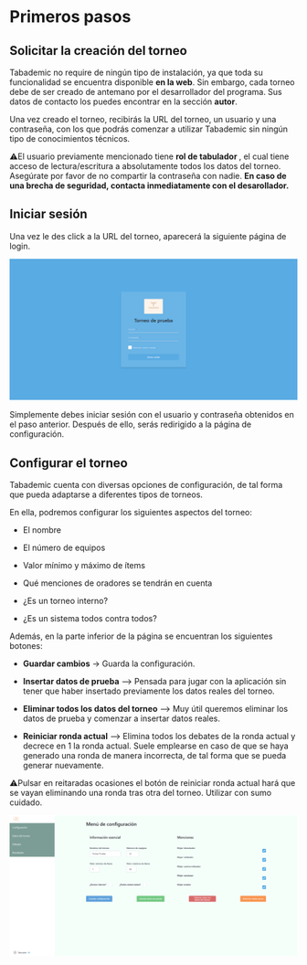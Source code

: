 <link href="styles.css" rel="stylesheet"></link>

# Primeros pasos

## Solicitar la creación del torneo

Tabademic no require de ningún tipo de instalación, ya que toda su funcionalidad se encuentra disponible **en la web**. Sin embargo, cada torneo debe
de ser creado de antemano por el desarrollador del programa. Sus datos de contacto los puedes encontrar en la sección **autor**.

Una vez creado el torneo, recibirás la URL del torneo, un usuario y una contraseña, con los que podrás comenzar a utilizar Tabademic sin ningún tipo de conocimientos técnicos.

<div class="warning"> 

⚠️El usuario previamente mencionado tiene <span style="font-weight: bold">rol de tabulador </span>, el cual tiene acceso de lectura/escritura a absolutamente todos los datos del torneo.
Asegúrate por favor de no compartir la contraseña con nadie. <span style="font-weight: bold">En caso de una brecha de seguridad, contacta inmediatamente con el desarollador.</span>
</div>

## Iniciar sesión

Una vez le des click a la URL del torneo, aparecerá la siguiente página de login.

![Login](screenshots/login.png)

Simplemente debes iniciar sesión con el usuario y contraseña obtenidos en el paso anterior. Después de ello, serás redirigido a la página de configuración.

## Configurar el torneo

Tabademic cuenta con diversas opciones de configuración, de tal forma que pueda adaptarse a diferentes tipos de torneos.

En ella, podremos configurar los siguientes aspectos del torneo:

* El nombre

* El número de equipos

* Valor mínimo y máximo de ítems

* Qué menciones de oradores se tendrán en cuenta

* ¿Es un torneo interno?

* ¿Es un sistema todos contra todos?

Además, en la parte inferior de la página se encuentran los siguientes botones:

* **Guardar cambios** -> Guarda la configuración.

* **Insertar datos de prueba** --> Pensada para jugar con la aplicación sin tener que haber insertado previamente los datos reales del torneo.

* **Eliminar todos los datos del torneo** --> Muy útil queremos eliminar los datos de prueba y comenzar a insertar datos reales.

* **Reiniciar ronda actual** --> Elimina todos los debates de la ronda actual y decrece en 1 la ronda actual. Suele emplearse en caso de que se haya generado una ronda de manera incorrecta, de tal forma que se pueda generar nuevamente.

<div class="warning"> 

⚠️Pulsar en reitaradas ocasiones el botón de reiniciar ronda actual hará que se vayan eliminando una ronda tras otra del torneo. Utilizar con sumo cuidado.
</div>

![Ejemplo de configuración](screenshots/menu_configuracion.png)